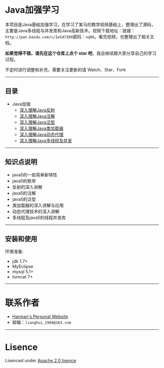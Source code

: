 # Java加强学习

本项目是Java基础加强学习，在学习了某马的教学视频基础上，整理出了源码，主要是Java多线程与并发库和Java高新技术。视频下载地址：链接：`http://pan.baidu.com/s/1eS47ID0`密码：`nq0k`。看完视频，也整理出了相关文档。

**如果觉得不错，请先在这个仓库上点个 star 吧**，我会继续跟大家分享自己的学习过程。

不定时进行调整和补充，需要关注更新的请 Watch、Star、Fork

-----

## 目录

  - Java加强
    - [深入理解Java反射](http://harmansecurity.cn/2017/05/24/%E6%B7%B1%E5%85%A5%E7%90%86%E8%A7%A3Java%E5%8F%8D%E5%B0%84/)
    - [深入理解Java注解](http://harmansecurity.cn/2017/05/24/%E6%B7%B1%E5%85%A5%E7%90%86%E8%A7%A3Java%E6%B3%A8%E8%A7%A3/)
    - [深入理解Java泛型](http://harmansecurity.cn/2017/05/24/%E6%B7%B1%E5%85%A5%E7%90%86%E8%A7%A3Java%E6%B3%9B%E5%9E%8B/)
    - [深入理解Java类加载器](http://harmansecurity.cn/2017/05/24/%E6%B7%B1%E5%85%A5%E7%90%86%E8%A7%A3Java%E7%B1%BB%E5%8A%A0%E8%BD%BD%E5%99%A8/)
    - [深入理解Java动态代理 ](http://harmansecurity.cn/2017/05/25/%E6%B7%B1%E5%85%A5%E7%90%86%E8%A7%A3Java%E5%8A%A8%E6%80%81%E4%BB%A3%E7%90%86/)
    - [深入理解Java多线程及并发 ](http://harmansecurity.cn/2017/05/25/%E6%B7%B1%E5%85%A5%E7%90%86%E8%A7%A3Java%E5%A4%9A%E7%BA%BF%E7%A8%8B%E5%8F%8A%E5%B9%B6%E5%8F%91/)
	
-----

## 知识点说明
* java5的一些简单新特性
* java5的枚举
* 反射的深入讲解
* java5的注解
* java5的泛型
* 类加载器的深入讲解与应用
* 动态代理技术的深入讲解
* 多线程及java5的线程并发库


-----
## 安装和使用

环境准备:

- jdk 1.7+
- MyEclipse
- mysql 5.1+
- tomcat 7+

-----

# 联系作者

- [Harman's Personal Website](http://harmansecurity.cn/)
- 邮箱：`lianghui_1994@163.com`

-----

# Lisence

Lisenced under [Apache 2.0 lisence](http://opensource.org/licenses/Apache-2.0)